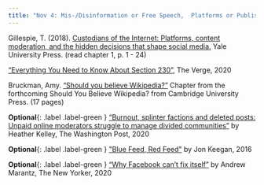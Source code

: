 ```yaml
---
title: "Nov 4: Mis-/Disinformation or Free Speech,  Platforms or Publisher?"
---
```


Gillespie, T. (2018). [Custodians of the Internet: Platforms, content moderation, and the hidden decisions that shape social media.](https://drive.google.com/file/d/10ErZs8_6KcieE7xsPaIovrtPXT4pwwiZ/view?usp=sharing) Yale University Press. (read chapter 1, p. 1 - 24)


[“Everything You Need to Know About Section 230”](https://www.theverge.com/2020/3/3/21144678/section-230-explained-internet-speech-law-definition-guide-free-moderation), The Verge, 2020 

Bruckman, Amy. [“Should you believe Wikipedia?”](https://www.cc.gatech.edu/~asb/bruckman-believe-wikipedia-draft2020.pdf) Chapter from the forthcoming Should You Believe Wikipedia? from Cambridge University Press. (17 pages)

**Optional**{: .label .label-green } [“Burnout, splinter factions and deleted posts: Unpaid online moderators struggle to manage divided communities”](https://www.washingtonpost.com/technology/2020/08/25/volunteer-moderators-2020/) by Heather Kelley, The Washington Post, 2020


**Optional**{: .label .label-green } ["Blue Feed, Red Feed"](https://graphics.wsj.com/blue-feed-red-feed/) by Jon Keegan, 2016

**Optional**{: .label .label-green } [“Why Facebook can’t fix itself”](https://www.newyorker.com/magazine/2020/10/19/why-facebook-cant-fix-itself) by Andrew Marantz, The New Yorker, 2020 
